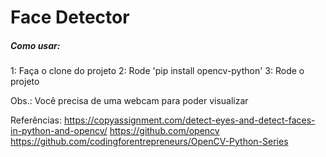 # Face Detector 

##### Como usar: 

1: Faça o clone do projeto
2: Rode 'pip install opencv-python'
3: Rode o projeto

Obs.: Você precisa de uma webcam para poder visualizar

Referências:
https://copyassignment.com/detect-eyes-and-detect-faces-in-python-and-opencv/
https://github.com/opencv
https://github.com/codingforentrepreneurs/OpenCV-Python-Series